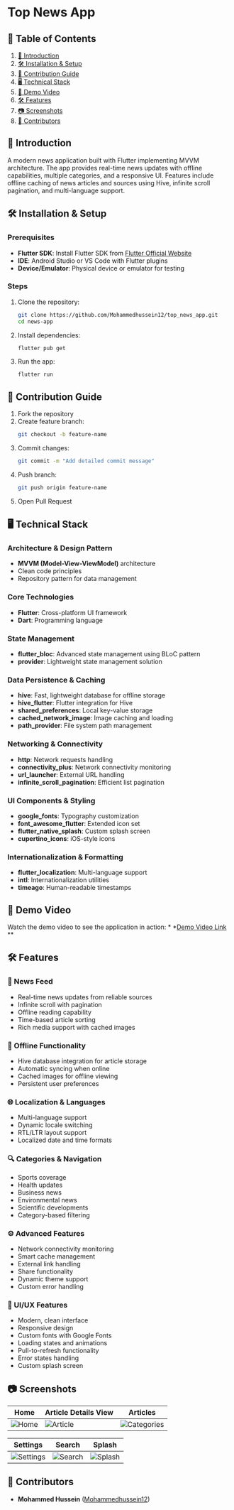 # Top News App

## 📑 Table of Contents

1. [🚀 Introduction](#-introduction)
2. [🛠 Installation & Setup](#-installation--setup)
3. [🤝 Contribution Guide](#-contribution-guide)
4. [🖥️ Technical Stack](#️-technical-stack)
5. [🎥 Demo Video](#-demo-video)
6. [🛠 Features](#-features)
6. [📷 Screenshots](#-screenshots)
7. [👥 Contributors](#-contributors)

## 🚀 Introduction

A modern news application built with Flutter implementing MVVM architecture. The app provides
real-time news updates with offline capabilities, multiple categories, and a responsive UI. Features
include offline caching of news articles and sources using Hive, infinite scroll pagination, and
multi-language support.

## 🛠 Installation & Setup

### Prerequisites

- **Flutter SDK**: Install Flutter SDK
  from [Flutter Official Website](https://flutter.dev/docs/get-started/install)
- **IDE**: Android Studio or VS Code with Flutter plugins
- **Device/Emulator**: Physical device or emulator for testing

### Steps

1. Clone the repository:
   ```bash
   git clone https://github.com/Mohammedhussein12/top_news_app.git
   cd news-app
   ```

2. Install dependencies:
   ```bash
   flutter pub get
   ```

3. Run the app:
   ```bash
   flutter run
   ```

## 🤝 Contribution Guide

1. Fork the repository
2. Create feature branch:
   ```bash
   git checkout -b feature-name
   ```
3. Commit changes:
   ```bash
   git commit -m "Add detailed commit message"
   ```
4. Push branch:
   ```bash
   git push origin feature-name
   ```
5. Open Pull Request

## 🖥️ Technical Stack

### Architecture & Design Pattern

- **MVVM (Model-View-ViewModel)** architecture
- Clean code principles
- Repository pattern for data management

### Core Technologies

- **Flutter**: Cross-platform UI framework
- **Dart**: Programming language

### State Management

- **flutter_bloc**: Advanced state management using BLoC pattern
- **provider**: Lightweight state management solution

### Data Persistence & Caching

- **hive**: Fast, lightweight database for offline storage
- **hive_flutter**: Flutter integration for Hive
- **shared_preferences**: Local key-value storage
- **cached_network_image**: Image caching and loading
- **path_provider**: File system path management

### Networking & Connectivity

- **http**: Network requests handling
- **connectivity_plus**: Network connectivity monitoring
- **url_launcher**: External URL handling
- **infinite_scroll_pagination**: Efficient list pagination

### UI Components & Styling

- **google_fonts**: Typography customization
- **font_awesome_flutter**: Extended icon set
- **flutter_native_splash**: Custom splash screen
- **cupertino_icons**: iOS-style icons

### Internationalization & Formatting

- **flutter_localization**: Multi-language support
- **intl**: Internationalization utilities
- **timeago**: Human-readable timestamps

## 🎥 Demo Video

Watch the demo video to see the application in action:
*
*[Demo Video Link](https://drive.google.com/file/d/156I4vvd5FepfNYdE5bWRQvJcqWwx-fGd/view?usp=drive_link)
**

## 🛠 Features

### 📰 News Feed

- Real-time news updates from reliable sources
- Infinite scroll with pagination
- Offline reading capability
- Time-based article sorting
- Rich media support with cached images

### 🔄 Offline Functionality

- Hive database integration for article storage
- Automatic syncing when online
- Cached images for offline viewing
- Persistent user preferences

### 🌐 Localization & Languages

- Multi-language support
- Dynamic locale switching
- RTL/LTR layout support
- Localized date and time formats

### 🔍 Categories & Navigation

- Sports coverage
- Health updates
- Business news
- Environmental news
- Scientific developments
- Category-based filtering

### ⚙️ Advanced Features

- Network connectivity monitoring
- Smart cache management
- External link handling
- Share functionality
- Dynamic theme support
- Custom error handling

### 📱 UI/UX Features

- Modern, clean interface
- Responsive design
- Custom fonts with Google Fonts
- Loading states and animations
- Pull-to-refresh functionality
- Error states handling
- Custom splash screen

## 📷 Screenshots

| Home                                 | Article Details View                               | Articles                                       |
|--------------------------------------|--------------------------------------------|--------------------------------------------------|
| ![Home](assets/screenshots/home.png) | ![Article](assets/screenshots/Article.png) | ![Categories](assets/screenshots/categories.png) |

| Settings                                     | Search                                   | Splash                                   |
|----------------------------------------------|------------------------------------------|------------------------------------------|
| ![Settings](assets/screenshots/settings.png) | ![Search](assets/screenshots/search.png) | ![Splash](assets/screenshots/splash.png) |

## 👥 Contributors

- **Mohammed Hussein** ([Mohammedhussein12](https://github.com/Mohammedhussein12))
